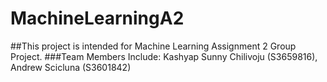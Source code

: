 # MachineLearningA2
##This project is intended for Machine Learning Assignment 2 Group Project.
###Team Members Include: Kashyap Sunny Chilivoju (S3659816), Andrew Scicluna (S3601842)
